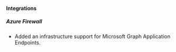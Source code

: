 
#### Integrations

##### Azure Firewall

- Added an infrastructure support for Microsoft Graph Application Endpoints.
